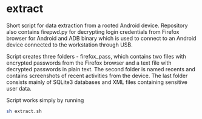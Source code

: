 # extract
Short script for data extraction from a rooted Android device. Repository also contains firepwd.py for decrypting login credentials from Firefox browser for Android and ADB binary which is used to connect to an Android device connected to the workstation through USB. 

Script creates three folders - firefox_pass, which contains two files with encrypted passwords from the Firefox browser and a text file with decrypted passwords in plain text. The second folder is named recents and contains screenshots of recent activities from the device. The last folder consists mainly of SQLite3 databases and XML files containing sensitive user data. 

Script works simply by running 
```sh
sh extract.sh
```
